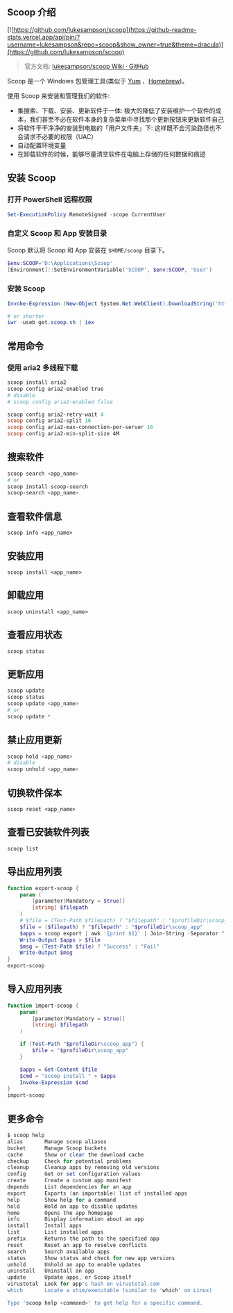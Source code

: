 ## Scoop 介绍

[![https://github.com/lukesampson/scoop](https://github-readme-stats.vercel.app/api/pin/?username=lukesampson&repo=scoop&show_owner=true&theme=dracula)](https://github.com/lukesampson/scoop)

> 官方文档: [lukesampson/scoop Wiki · GitHub](https://github.com/lukesampson/scoop/wiki#documentation)

Scoop 是一个 Win­dows 包管理工具(类似于 [Yum](http://yum.baseurl.org/index.html) 、[Homebrew](http://mxcl.github.io/homebrew/))。

使用 Scoop 来安装和管理我们的软件:

-   集搜索、下载、安装、更新软件于一体: 极大的降低了安装维护一个软件的成本，我们甚至不必在软件本身的复杂菜单中寻找那个更新按钮来更新软件自己
-   将软件干干净净的安装到电脑的「用户文件夹」下: 这样既不会污染路径也不会请求不必要的权限（UAC）
-   自动配置环境变量
-   在卸载软件的时候，能够尽量清空软件在电脑上存储的任何数据和痕迹

## 安装 Scoop

### 打开 PowerShell 远程权限

```powershell
Set-ExecutionPolicy RemoteSigned -scope CurrentUser
```

### 自定义 Scoop 和 App 安装目录

Scoop 默认将 Scoop 和 App 安装在 `$HOME/scoop` 目录下。

```powershell
$env:SCOOP='D:\Applications\Scoop'
[Environment]::SetEnvironmentVariable('SCOOP', $env:SCOOP, 'User')
```

### 安装 Scoop

```powershell
Invoke-Expression (New-Object System.Net.WebClient).DownloadString('https://get.scoop.sh')

# or shorter
iwr -useb get.scoop.sh | iex
```

## 常用命令

### 使用 aria2 多线程下载

```powershell
scoop install aria2
scoop config aria2-enabled true
# disable
# scoop config aria2-enabled false

scoop config aria2-retry-wait 4
scoop config aria2-split 16
scoop config aria2-max-connection-per-server 16
scoop config aria2-min-split-size 4M
```

## 搜索软件

```powershell
scoop search <app_name>
# or
scoop install scoop-search
scoop-search <app_name>
```

## 查看软件信息

`scoop info <app_name>`

## 安装应用

`scoop install <app_name>`

## 卸载应用

`scoop uninstall <app_name>`

## 查看应用状态

`scoop status`

## 更新应用

```powershell
scoop update
scoop status
scoop update <app_name>
# or
scoop update *
```

## 禁止应用更新

```powershell
scoop hold <app_name>
# disable
scoop unhold <app_name>
```

## 切换软件保本

`scoop reset <app_name>`

## 查看已安装软件列表

`scoop list`

## 导出应用列表

```powershell
function export-scoop {
    param (
        [parameter(Mandatory = $true)]
        [string] $filepath
    )
    # $file = (Test-Path $filepath) ? "$filepath" : "$profileDir\scoop_app"
    $file = ($filepath) ? "$filepath" : "$profileDir\scoop_app"
    $apps = scoop export | awk '{print $1}' | Join-String -Separator " "
    Write-Output $apps > $file
    $msg = (Test-Path $file) ? "Success" : "Fail"
    Write-Output $msg
}
export-scoop
```

## 导入应用列表

```powershell
function import-scoop {
    param(
        [parameter(Mandatory = $true)]
        [string] $filepath
    )

    if (Test-Path "$profileDir\scoop_app") {
        $file = "$profileDir\scoop_app"
    }

    $apps = Get-Content $file
    $cmd = "scoop install " + $apps
    Invoke-Expression $cmd
}
import-scoop
```

## 更多命令

```powershell
$ scoop help
alias       Manage scoop aliases
bucket      Manage Scoop buckets
cache       Show or clear the download cache
checkup     Check for potential problems
cleanup     Cleanup apps by removing old versions
config      Get or set configuration values
create      Create a custom app manifest
depends     List dependencies for an app
export      Exports (an importable) list of installed apps
help        Show help for a command
hold        Hold an app to disable updates
home        Opens the app homepage
info        Display information about an app
install     Install apps
list        List installed apps
prefix      Returns the path to the specified app
reset       Reset an app to resolve conflicts
search      Search available apps
status      Show status and check for new app versions
unhold      Unhold an app to enable updates
uninstall   Uninstall an app
update      Update apps, or Scoop itself
virustotal  Look for app's hash on virustotal.com
which       Locate a shim/executable (similar to 'which' on Linux)

Type 'scoop help <command>' to get help for a specific command.
```
